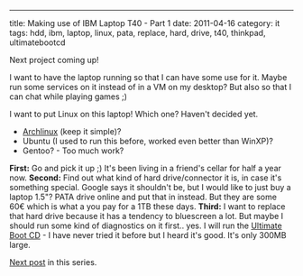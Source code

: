 ---
title: Making use of IBM Laptop T40 - Part 1
date: 2011-04-16
category: it
tags: hdd, ibm, laptop, linux, pata, replace, hard, drive, t40, thinkpad, ultimatebootcd

Next project coming up!

I want to have the laptop running so that I can have some use for it. Maybe run some services on it instead of in a VM on my desktop? But also so that I can chat while playing games ;)

I want to put Linux on this laptop! Which one? Haven't decided yet.

- [Archlinux](http://www.archlinux.org/ "archlinux") (keep it simple)?
- Ubuntu (I used to run this before, worked even better than WinXP)?
- Gentoo? - Too much work?

**First:** Go and pick it up ;) It's been living in a friend's cellar for half a year now. **Second:** Find out what kind of hard drive/connector it is, in case it's something special. Google says it shouldn't be, but I would like to just buy a laptop 1.5"? PATA drive online and put that in instead. But they are some 60€ which is what a you pay for a 1TB these days. **Third:** I want to replace that hard drive because it has a tendency to bluescreen a lot. But maybe I should run some kind of diagnostics on it first.. yes. I will run the [Ultimate Boot CD](http://www.ultimatebootcd.com/ "ubcd.com") \- I have never tried it before but I heard it's good. It's only 300MB large.

[Next post](https://www.guldmyr.com/making-use-of-ibm-laptop-t40-%E2%80%93-part-2/ "next post") in this series.
